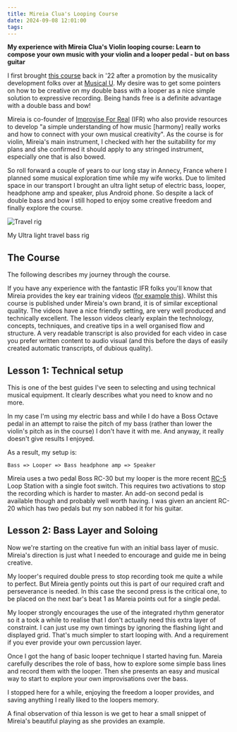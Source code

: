 ```yaml
---
title: Mireia Clua's Looping Course
date: 2024-09-08 12:01:00
tags:
---
```


**My experience with Mireia Clua's Violin looping course: Learn to compose your own music with your violin and a looper pedal - but on bass guitar**

I first brought [this course](https://mireiaclua.com/violin-looping-course/) back in '22 after a promotion by the musicality development folks over at [Musical U](https://www.musical-u.com/). My desire was to get some pointers on how to be creative on my double bass with a looper as a nice simple solution to expressive recording. Being hands free is a definite advantage with a double bass and bow!

Mireia is co-founder of [Improvise For Real](https://improviseforreal.com/) (IFR) who also provide resources to develop "a simple understanding of how music [harmony] really works and how to connect with your own musical creativity". As the course is for violin, Mireia's main instrument, I checked with her the suitability for my plans and she confirmed it should apply to any stringed instrument, especially one that is also bowed.

So roll forward a couple of years to our long stay in Annecy, France where I planned some musical exploration time while my wife works. Due to limited space in our transport I brought an ultra light setup of electric bass, looper, headphone amp and speaker, plus Android phone. So despite a lack of double bass and bow I still hoped to enjoy some creative freedom and finally explore the course. 

![Travel rig](/images/travel-rig.jpg)
<figcaption>My Ultra light travel bass rig</figcaption>

## The Course

The following describes my journey through the course.

If you have any experience with the fantastic IFR folks you'll know that Mireia provides the key ear training videos ([for example this](https://www.youtube.com/watch?v=5lmPD6r66Wk)). Whilst this course is published under Mireia's own brand, it is of similar exceptional quality. The videos have a nice friendly setting, are very well produced and technically excellent. The lesson videos clearly explain the technology, concepts, techniques, and creative tips in a well organised flow and structure. A very readable transcript is also provided for each video in case you prefer written content to audio visual (and this before the days of easily created automatic transcripts, of dubious quality).

## Lesson 1: Technical setup

This is one of the best guides I've seen to selecting and using technical musical equipment. It clearly describes what you need to know and no more.

In my case I'm using my electric bass and while I do have a Boss Octave pedal in an attempt to raise the pitch of my bass (rather than lower the violin's pitch as in the course) I don't have it with me. And anyway, it really doesn't give results I enjoyed.

As a result, my setup is:

    Bass => Looper => Bass headphone amp => Speaker

Mireia uses a two pedal Boss RC-30 but my looper is the more recent [RC-5](https://www.boss.info/global/products/rc-5/) Loop Station with a single foot switch. This requires two activations to stop the recording which is harder to master. An add-on second pedal is available though and probably well worth having. I was given an ancient RC-20 which has two pedals but my son nabbed it for his guitar. 

## Lesson 2: Bass Layer and Soloing

Now we're starting on the creative fun with an initial bass layer of music. Mireia's direction is just what I needed to encourage and guide me in being creative.

My looper's required double press to stop recording took me quite a while to perfect. But Mireia gently points out this is part of our required craft and perseverance is needed. In this case the second press is the critical one, to be placed on the next bar's beat 1 as Mareia points out for a single pedal.

My looper strongly encourages the use of the integrated rhythm generator so it a took a while to realise that I don't actually need this extra layer of constraint. I can just use my own timings by ignoring the flashing light and displayed grid. That's much simpler to start looping with. And a requirement if you ever provide your own percussion layer. 

Once I got the hang of basic looper technique I started having fun. Mareia carefully describes the role of bass, how to explore some simple bass lines and record them with the looper. Then she presents an easy and musical way to start to explore your own improvisations over the bass.

I stopped here for a while, enjoying the freedom a looper provides, and saving anything I really liked to the loopers memory.

A final observation of thia lesson is we get to hear a small snippet of Mireia's beautiful playing as she provides an example.
